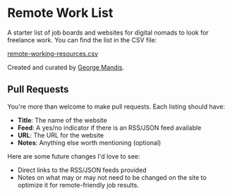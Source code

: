 # Remote Work List

A starter list of job boards and websites for digital nomads to look for freelance work. You can find the list in the CSV file: 

[remote-working-resources.csv](https://github.com/georgemandis/remote-working-list/blob/master/remote-working-resources.csv)

Created and curated by [George Mandis](https://george.mand.is).

## Pull Requests

You're more than welcome to make pull requests. Each listing should have:

- **Title**: The name of the website
- **Feed**: A yes/no indicator if there is an RSS/JSON feed available
- **URL**: The URL for the website
- **Notes**: Anything else worth mentioning (optional)

Here are some future changes I'd love to see:

- Direct links to the RSS/JSON feeds provided
- Notes on what may or may not need to be changed on the site to optimize it for remote-friendly job results.